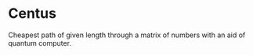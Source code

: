 # Centus
Cheapest path of given length through a matrix of numbers with an aid of quantum computer.
